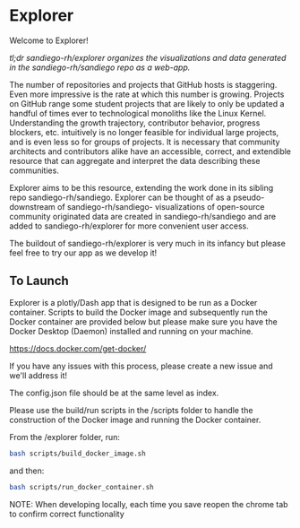# Explorer

Welcome to Explorer! 

*tl;dr sandiego-rh/explorer organizes the visualizations and data generated in the sandiego-rh/sandiego repo as a web-app.*

The number of repositories and projects that GitHub hosts is staggering. Even more impressive is the rate at which this number is growing. 
Projects on GitHub range some student projects that are likely to only be updated a handful of times ever to technological monoliths like the 
Linux Kernel. Understanding the growth trajectory, contributor behavior, progress blockers, etc. intuitively is no longer feasible for individual
large projects, and is even less so for groups of projects. It is necessary that community architects and contributors alike have an accessible, 
correct, and extendible resource that can aggregate and interpret the data describing these communities. 

Explorer aims to be this resource, extending the work done in its sibling repo sandiego-rh/sandiego. Explorer can be thought of as a pseudo-downstream of 
sandiego-rh/sandiego- visualizations of open-source community originated data are created in sandiego-rh/sandiego and are added to sandiego-rh/explorer
for more convenient user access.

The buildout of sandiego-rh/explorer is very much in its infancy but please feel free to try our app as we develop it!

## To Launch

Explorer is a plotly/Dash app that is designed to be run as a Docker container.
Scripts to build the Docker image and subsequently run the Docker container
are provided below but please make sure you have the Docker Desktop (Daemon) installed and
running on your machine.

https://docs.docker.com/get-docker/

If you have any issues with this process, please create a new issue and we'll address it!

The config.json file should be at the same level as index.

Please use the build/run scripts in the /scripts folder to handle the 
construction of the Docker image and running the Docker container.

From the /explorer folder, run:

```bash
bash scripts/build_docker_image.sh
```

and then:

```bash
bash scripts/run_docker_container.sh
```
NOTE: When developing locally, each time you save reopen the chrome tab to confirm correct functionality
